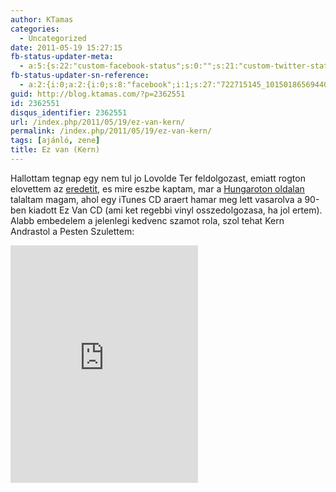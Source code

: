 ```yaml
---
author: KTamas
categories:
  - Uncategorized
date: 2011-05-19 15:27:15
fb-status-updater-meta:
  - a:5:{s:22:"custom-facebook-status";s:0:"";s:21:"custom-twitter-status";s:0:"";s:7:"fb-push";s:1:"1";s:7:"tw-push";s:1:"1";s:4:"push";s:1:"1";}
fb-status-updater-sn-reference:
  - a:2:{i:0;a:2:{i:0;s:8:"facebook";i:1;s:27:"722715145_10150186569440146";}i:1;a:2:{i:0;s:7:"twitter";i:1;s:17:"71205296990720000";}}
guid: http://blog.ktamas.com/?p=2362551
id: 2362551
disqus_identifier: 2362551
url: /index.php/2011/05/19/ez-van-kern/
permalink: /index.php/2011/05/19/ez-van-kern/
tags: [ajánló, zene]
title: Ez van (Kern)
---
```


Hallottam tegnap egy nem tul jo Lovolde Ter feldolgozast, emiatt rogton elovettem az [eredetit](http://www.youtube.com/watch?v=XCc2-yJvBCM), es mire eszbe kaptam, mar a [Hungaroton oldalan](http://www.hungarotonmusic.com/pop/ez-van-p2426.html) talaltam magam, ahol egy iTunes CD araert hamar meg lett vasarolva a 90-ben kiadott Ez Van CD (ami ket regebbi vinyl osszedolgozasa, ha jol ertem). Alabb embedelem a jelenlegi kedvenc szamot rola, szol tehat Kern Andrastol a Pesten Szulettem:

<iframe src="https://open.spotify.com/embed/track/0xZUjXzNolDjH1FE4Ff6nv" width="300" height="380" frameborder="0" allowtransparency="true" allow="encrypted-media"></iframe>
